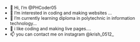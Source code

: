 - 👋 Hi, I’m @PHCoder05
- 👀 I’m interested in coding and making websites ...
- 🌱 I’m currently learning diploma in polytechnic in information technology...
- 💞️ i like coding and making live pages....
- 📫  you can contact me on instagram @krish_0512_

<!---
PHCoder05/PHCoder05 is a ✨ special ✨ repository because its `README.md` (this file) appears on your GitHub profile.
You can click the Preview link to take a look at your changes.
--->
